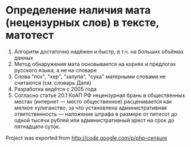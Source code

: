# Определение наличия мата (нецензурных слов) в тексте, матотест

1. Алгоритм достаточно надёжен и быстр, в т.ч. на больших объёмах данных
1. Метод обнаружения мата основывается на корнях и предлогах русского языка, а не на словаре
1. Слова "лох", "хер", "залупа", "сука" матерными словами не считаются (см. словарь Даля)
1. Разработка ведётся с 2005 года
1. Согласно статье 20.1 КоАП РФ нецензурная брань в общественных местах (интернет — место общественное) расценивается как мелкое хулиганство, за что установлена административная ответственность — наложение штрафа в размере от пятисот до одной тысячи рублей или административный арест на срок до пятнадцати суток.

Project was exported from http://code.google.com/p/php-censure
